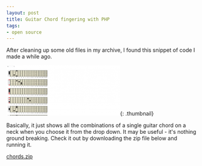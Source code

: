 ```yaml
---
layout: post
title: Guitar Chord fingering with PHP
tags:
- open source
---
```

After cleaning up some old files in my archive, I found this snippet of code I made a while ago.  

[![](/uploads/2010/chords-300x133.png)](/uploads/2010/chords.png){: .thumbnail}

Basically, it just shows all the combinations of a single guitar chord on a neck when you choose it from the drop down.  It may be useful - it's nothing ground breaking.  Check it out by downloading the zip file below and running it.

[chords.zip](/uploads/2010/chords.zip)
